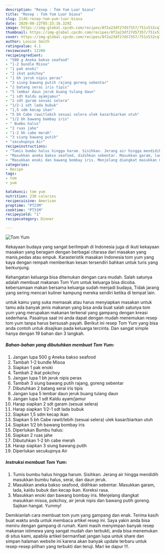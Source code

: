 ```yaml
---
description: "Resep : Tom Yum Luar biasa"
title: "Resep : Tom Yum Luar biasa"
slug: 2146-resep-tom-yum-luar-biasa
date: 2020-08-22T05:33:16.329Z
image: https://img-global.cpcdn.com/recipes/8f2a23df27d57357/751x532cq70/tom-yum-foto-resep-utama.jpg
thumbnail: https://img-global.cpcdn.com/recipes/8f2a23df27d57357/751x532cq70/tom-yum-foto-resep-utama.jpg
cover: https://img-global.cpcdn.com/recipes/8f2a23df27d57357/751x532cq70/tom-yum-foto-resep-utama.jpg
author: Louise Smith
ratingvalue: 4.1
reviewcount: 12200
recipeingredient:
- "500 g Aneka bakso seafood"
- "1-2 bundle Misoa"
- "1 pak enoki"
- "2 ikat pokchoy"
- "1 bh jeruk nipis peras"
- "3 siung bawang putih rajang goreng sebentar"
- "2 batang serai iris tipis"
- "5 lembar daun jeruk buang tulang daun"
- "1 sdt Kaldu ayamjamur"
- "2 sdt garam sesuai selera"
- "1/2-1 sdt lada bubuk"
- "1,5 sdm kecap ikan"
- "5 bh Cabe rawitlebih sesuai selera ulek kasarbiarkan utuh"
- "1/2 bh bawang bombay iris"
- " Bumbu halus"
- "2 ruas jahe"
- "1-2 bh cabe merah"
- "3 siung bawang putih"
- "secukupnya Air"
recipeinstructions:
- "Tumis bumbu halus hingga harum. Sisihkan. Jerang air hingga mendidih masukkan bumbu halus, serai, dan daun jeruk."
- "Masukkan aneka bakso seafood, didihkan sebentar. Masukkan garam, lada, kaldu bubuk dan kecap ikan. Koreksi rasa."
- "Masukkan enoki dan bawang bombay iris. Menjelang diangkat masukkan misoa, pokchoy, air jeruk nipis dan bawang putih goreng. Sajikan hangat. Yummy!"
categories:
- Recipe
tags:
- tom
- yum

katakunci: tom yum 
nutrition: 230 calories
recipecuisine: American
preptime: "PT23M"
cooktime: "PT31M"
recipeyield: "1"
recipecategory: Dinner

---
```



![Tom Yum](https://img-global.cpcdn.com/recipes/8f2a23df27d57357/751x532cq70/tom-yum-foto-resep-utama.jpg)

Kekayaan budaya yang sangat berlimpah di Indonesia juga di ikuti kekayaan masakan yang beragam dengan berbagai citarasa dari masakan yang manis,pedas atau empuk. Karasteristik masakan Indonesia tom yum yang kaya dengan rempah memberikan kesan tersendiri bahkan untuk turis yang berkunjung.


Kehangatan keluarga bisa ditemukan dengan cara mudah. Salah satunya adalah membuat makanan Tom Yum untuk keluarga bisa dicoba. kebersamaan makan bersama keluarga sudah menjadi budaya, Tidak jarang yang sering mencari kuliner kampung mereka sendiri ketika di tempat lain.



untuk kamu yang suka memasak atau harus menyiapkan masakan untuk tamu ada banyak jenis makanan yang bisa anda buat salah satunya tom yum yang merupakan makanan terkenal yang gampang dengan kreasi sederhana. Pasalnya saat ini anda dapat dengan mudah menemukan resep tom yum tanpa harus bersusah payah.
Berikut ini resep Tom Yum yang bisa anda contoh untuk disajikan pada keluarga tercinta. Dan sangat simple hanya dengan 19 bahan dan 3 langkah.


<!--inarticleads1-->

##### Bahan-bahan yang dibutuhkan membuat Tom Yum:

1. Jangan lupa 500 g Aneka bakso seafood
1. Tambah 1-2 bundle Misoa
1. Siapkan 1 pak enoki
1. Tambah 2 ikat pokchoy
1. Jangan lupa 1 bh jeruk nipis peras
1. Tambah 3 siung bawang putih rajang, goreng sebentar
1. Dibutuhkan 2 batang serai iris tipis
1. Jangan lupa 5 lembar daun jeruk buang tulang daun
1. Jangan lupa 1 sdt Kaldu ayam/jamur
1. Harap siapkan 2 sdt garam (sesuai selera)
1. Harap siapkan 1/2-1 sdt lada bubuk
1. Siapkan 1,5 sdm kecap ikan
1. Siapkan 5 bh Cabe rawit/lebih (sesuai selera) ulek kasar/biarkan utuh
1. Siapkan 1/2 bh bawang bombay iris
1. Diperlukan  Bumbu halus:
1. Siapkan 2 ruas jahe
1. Dibutuhkan 1-2 bh cabe merah
1. Harap siapkan 3 siung bawang putih
1. Diperlukan secukupnya Air




<!--inarticleads2-->

##### Instruksi membuat  Tom Yum:

1. Tumis bumbu halus hingga harum. Sisihkan. Jerang air hingga mendidih masukkan bumbu halus, serai, dan daun jeruk.
1. Masukkan aneka bakso seafood, didihkan sebentar. Masukkan garam, lada, kaldu bubuk dan kecap ikan. Koreksi rasa.
1. Masukkan enoki dan bawang bombay iris. Menjelang diangkat masukkan misoa, pokchoy, air jeruk nipis dan bawang putih goreng. Sajikan hangat. Yummy!




Demikianlah cara membuat tom yum yang gampang dan enak. Terima kasih buat waktu anda untuk membaca artikel resep ini. Saya yakin anda bisa meniru dengan gampang di rumah. Kami masih menyimpan banyak resep makanan istimewa yang sangat mudah dan terbukti, anda bisa menemukan di situs kami, apabila artikel bermanfaat jangan lupa untuk share dan simpan halaman website ini karena akan banyak update terbaru untuk resep-resep pilihan yang terbukti dan teruji. Mari ke dapur !!!. 
